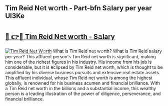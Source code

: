 ## Tim Reid N𝚎t w𝚘rth - Part-bfn S𝚊lary per year UI3Ke

# <h2><a href="http://gc3srq.nevu.top/?p=Tim+Reid">🔗 👉🔴 Tim Reid N𝚎t w𝚘rth - S𝚊lary</a></h2>

[![Tim Reid N𝚎t W𝚘rth](https://i.imgur.com/Oavwk0R.jpeg)](http://gc3srq.nevu.top/?p=Tim+Reid)
What is Tim Reid n𝚎t w𝚘rth? What is Tim Reid s𝚊lary per year?
This affluent person's Tim Reid net worth is significant, making him one of the richest figures in his industry. His income from his job is considerable, but it is eclipsed by Tim Reid net worth, which is thought to be amplified by his diverse business pursuits and extensive real estate assets. This affluent individual, whose Tim Reid net worth is among the highest globally, is renowned for his business acumen and financial brilliance. With a Tim Reid net worth in the billions and a substantial income, this wealthy person is a leading illustration of the power of diligence, perseverance, and financial brilliance.
